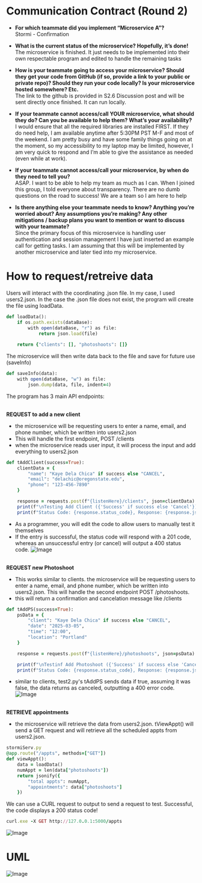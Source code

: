# Communication Contract (Round 2)
- **For which teammate did you implement “Microservice A”?**
<br />Stormi - Confirmation

- **What is the current status of the microservice? Hopefully, it’s done!**
<br />The microservice is finished. It just needs to be implemented into their own respectable program and edited to handle the remaining tasks

- **How is your teammate going to access your microservice? Should they get your code from GitHub (if so, provide a link to your public or private repo)? Should they run your code locally? Is your microservice hosted somewhere? Etc.**
<br />The link to the github is provided in S2.6 Discussion post and will be sent directly once finished. It can run locally.

- **If your teammate cannot access/call YOUR microservice, what should they do? Can you be available to help them? What’s your availability?**
<br />I would ensure that all the required libraries are installed FIRST. If they do need help, I am available anytime after 5:30PM PST M-F and most of the weekend. I am pretty busy and have some family things going on at the moment, so my accessibility to my laptop may be limited, however, I am very quick to respond and I’m able to give the assistance as needed (even while at work). 

- **If your teammate cannot access/call your microservice, by when do they need to tell you?**
<br />ASAP. I want to be able to help my team as much as I can. When I joined this group, I told everyone about transparency. There are no dumb questions on the road to success! We are a team so I am here to help

- **Is there anything else your teammate needs to know? Anything you’re worried about? Any assumptions you’re making? Any other mitigations / backup plans you want to mention or want to discuss with your teammate?**
<br />Since the primary focus of this microservice is handling user authentication and session management I have just inserted an example call for getting tasks. I am assuming that this will be implemented by another microservice and later tied into my microservice.

# How to request/retreive data
Users will interact with the coordinating .json file. In my case, I used users2.json. In the case the .json file does not exist, the program will create the file using loadData.
```ruby
def loadData():
    if os.path.exists(dataBase):
        with open(dataBase, "r") as file:
            return json.load(file)
        
    return {"clients": [], "photoshoots": []}
```
The microservice will then write data back to the file and save for future use (saveInfo)

```ruby
def saveInfo(data):
    with open(dataBase, "w") as file:
        json.dump(data, file, indent=4)
```

The program has 3 main API endpoints: 

<br />**REQUEST to add a new client**
<br /> 
- the microservice will be requesting users to enter a name, email, and phone number, which be written into users2.json
- This will handle the first endpoint, POST /clients
- when the microservice reads user input, it will process the input and add everything to users2.json
```ruby
def tAddClient(success=True):
    clientData = {
        "name": "Kaye Dela Chica" if success else "CANCEL",
        "email": "delachic@oregonstate.edu",
        "phone": "123-456-7890"
    }

    response = requests.post(f"{listenHere}/clients", json=clientData)
    print(f"\nTesting Add Client ({'Success' if success else 'Cancel'}):", response.json())
    print(f"Status Code: {response.status_code}, Response: {response.json()}")
```
- As a programmer, you will edit the code to allow users to manually test it themselves
- If the entry is successful, the status code will respond with a 201 code, whereas an unsuccessful entry (or cancel) will output a 400 status code. 
![Image](https://github.com/user-attachments/assets/c5e85da2-0153-44ef-b919-ff80009d4b5b)

<br />**REQUEST new Photoshoot**
<br /> 
- This works similar to clients. the microservice will be requesting users to enter a name, email, and phone number, which be written into users2.json. This will handle the second endpoint POST /photoshoots.
- this will return a confirmation and cancelation message like /clients
```ruby
def tAddPS(success=True):
    psData = {
        "client": "Kaye Dela Chica" if success else "CANCEL",
        "date": "2025-03-05",
        "time": "12:00",
        "location": "Portland"
    }

    response = requests.post(f"{listenHere}/photoshoots", json=psData)

    print(f"\nTestinf Add Photoshoot ({'Success' if success else 'Cancel'}):", response.json())
    print(f"Status Code: {response.status_code}, Response: {response.json()}")
```
- similar to clients, test2.py's tAddPS sends data if true, assuming it was false, the data returns as canceled, outputting a 400 error code. 
![Image](https://github.com/user-attachments/assets/66bc100f-c3a1-4d27-9f33-7dc0754af3e5)

<br />**RETRIEVE appointments**
<br />
- the microservice will retrieve the data from users2.json. tViewAppt() will send a GET request and will retrieve all the scheduled appts from users2.json.
```ruby
stormiServ.py
@app.route("/appts", methods=["GET"])
def viewAppt():
    data = loadData()
    numAppt = len(data["photoshoots"])
    return jsonify({
        "total appts": numAppt,
        "appointments": data["photoshoots"]
    })
```
We can use a CURL request to output to send a request to test. Successful, the code displays a 200 status code!  
```ruby
curl.exe -X GET http://127.0.0.1:5000/appts
```
![Image](https://github.com/user-attachments/assets/84768ec3-44f9-4c01-9beb-bdea52b1bd75)

# UML
![Image](https://github.com/user-attachments/assets/c1f5bf72-ca80-4c24-bae8-117777c521c0)
